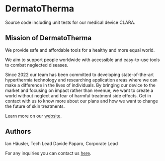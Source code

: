 # **DermatoTherma**
Source code including unit tests for our medical device CLARA.

## **Mission of DermatoTherma**
We provide safe and affordable tools for a healthy and more equal world.

We aim to support people worldwide with accessible and easy-to-use tools to combat neglected diseases.

Since 2022 our team has been committed to developing state-of-the-art hyperthermia technology and researching application areas where we can make a difference in the lives of individuals. By bringing our device to the market and focusing on impact rather than revenue, we want to create a world without neglect and fear of harmful treatment side effects. Get in contact with us to know more about our plans and how we want to change the future of skin treatments.

Learn more on our [website](https://www.dermatotherma.com/).

## **Authors**
Ian Häusler, Tech Lead 
Davide Paparo, Corporate Lead  
  
For any inquiries you can contact us [here](https://www.dermatotherma.com/contact).  
